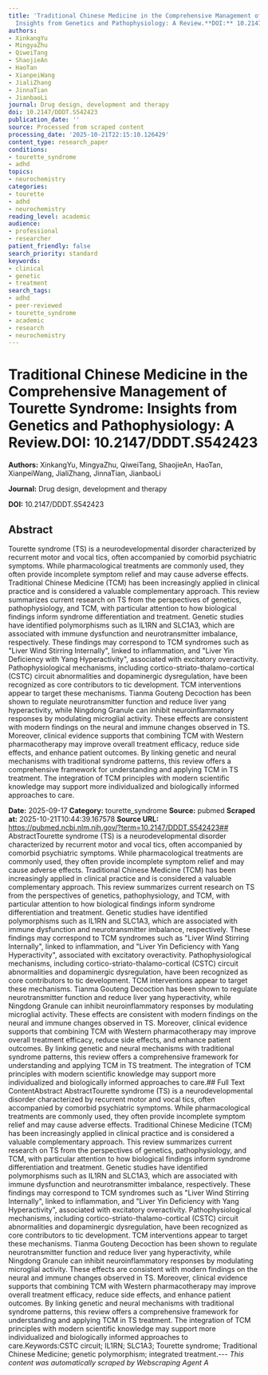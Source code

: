 ```yaml
---
title: 'Traditional Chinese Medicine in the Comprehensive Management of Tourette Syndrome:
  Insights from Genetics and Pathophysiology: A Review.**DOI:** 10.2147/DDDT.S542423'
authors:
- XinkangYu
- MingyaZhu
- QiweiTang
- ShaojieAn
- HaoTan
- XianpeiWang
- JialiZhang
- JinnaTian
- JianbaoLi
journal: Drug design, development and therapy
doi: 10.2147/DDDT.S542423
publication_date: ''
source: Processed from scraped content
processing_date: '2025-10-21T22:15:10.126429'
content_type: research_paper
conditions:
- tourette_syndrome
- adhd
topics:
- neurochemistry
categories:
- tourette
- adhd
- neurochemistry
reading_level: academic
audience:
- professional
- researcher
patient_friendly: false
search_priority: standard
keywords:
- clinical
- genetic
- treatment
search_tags:
- adhd
- peer-reviewed
- tourette_syndrome
- academic
- research
- neurochemistry
---
```


# Traditional Chinese Medicine in the Comprehensive Management of Tourette Syndrome: Insights from Genetics and Pathophysiology: A Review.**DOI:** 10.2147/DDDT.S542423

**Authors:** XinkangYu, MingyaZhu, QiweiTang, ShaojieAn, HaoTan, XianpeiWang, JialiZhang, JinnaTian, JianbaoLi

**Journal:** Drug design, development and therapy

**DOI:** 10.2147/DDDT.S542423

## Abstract

Tourette syndrome (TS) is a neurodevelopmental disorder characterized by recurrent motor and vocal tics, often accompanied by comorbid psychiatric symptoms. While pharmacological treatments are commonly used, they often provide incomplete symptom relief and may cause adverse effects. Traditional Chinese Medicine (TCM) has been increasingly applied in clinical practice and is considered a valuable complementary approach. This review summarizes current research on TS from the perspectives of genetics, pathophysiology, and TCM, with particular attention to how biological findings inform syndrome differentiation and treatment. Genetic studies have identified polymorphisms such as IL1RN and SLC1A3, which are associated with immune dysfunction and neurotransmitter imbalance, respectively. These findings may correspond to TCM syndromes such as "Liver Wind Stirring Internally", linked to inflammation, and "Liver Yin Deficiency with Yang Hyperactivity", associated with excitatory overactivity. Pathophysiological mechanisms, including cortico-striato-thalamo-cortical (CSTC) circuit abnormalities and dopaminergic dysregulation, have been recognized as core contributors to tic development. TCM interventions appear to target these mechanisms. Tianma Gouteng Decoction has been shown to regulate neurotransmitter function and reduce liver yang hyperactivity, while Ningdong Granule can inhibit neuroinflammatory responses by modulating microglial activity. These effects are consistent with modern findings on the neural and immune changes observed in TS. Moreover, clinical evidence supports that combining TCM with Western pharmacotherapy may improve overall treatment efficacy, reduce side effects, and enhance patient outcomes. By linking genetic and neural mechanisms with traditional syndrome patterns, this review offers a comprehensive framework for understanding and applying TCM in TS treatment. The integration of TCM principles with modern scientific knowledge may support more individualized and biologically informed approaches to care.

**Date:** 2025-09-17
**Category:** tourette_syndrome
**Source:** pubmed
**Scraped at:** 2025-10-21T10:44:39.167578
**Source URL:** https://pubmed.ncbi.nlm.nih.gov/?term=10.2147/DDDT.S542423## AbstractTourette syndrome (TS) is a neurodevelopmental disorder characterized by recurrent motor and vocal tics, often accompanied by comorbid psychiatric symptoms. While pharmacological treatments are commonly used, they often provide incomplete symptom relief and may cause adverse effects. Traditional Chinese Medicine (TCM) has been increasingly applied in clinical practice and is considered a valuable complementary approach. This review summarizes current research on TS from the perspectives of genetics, pathophysiology, and TCM, with particular attention to how biological findings inform syndrome differentiation and treatment. Genetic studies have identified polymorphisms such as IL1RN and SLC1A3, which are associated with immune dysfunction and neurotransmitter imbalance, respectively. These findings may correspond to TCM syndromes such as "Liver Wind Stirring Internally", linked to inflammation, and "Liver Yin Deficiency with Yang Hyperactivity", associated with excitatory overactivity. Pathophysiological mechanisms, including cortico-striato-thalamo-cortical (CSTC) circuit abnormalities and dopaminergic dysregulation, have been recognized as core contributors to tic development. TCM interventions appear to target these mechanisms. Tianma Gouteng Decoction has been shown to regulate neurotransmitter function and reduce liver yang hyperactivity, while Ningdong Granule can inhibit neuroinflammatory responses by modulating microglial activity. These effects are consistent with modern findings on the neural and immune changes observed in TS. Moreover, clinical evidence supports that combining TCM with Western pharmacotherapy may improve overall treatment efficacy, reduce side effects, and enhance patient outcomes. By linking genetic and neural mechanisms with traditional syndrome patterns, this review offers a comprehensive framework for understanding and applying TCM in TS treatment. The integration of TCM principles with modern scientific knowledge may support more individualized and biologically informed approaches to care.## Full Text ContentAbstract AbstractTourette syndrome (TS) is a neurodevelopmental disorder characterized by recurrent motor and vocal tics, often accompanied by comorbid psychiatric symptoms. While pharmacological treatments are commonly used, they often provide incomplete symptom relief and may cause adverse effects. Traditional Chinese Medicine (TCM) has been increasingly applied in clinical practice and is considered a valuable complementary approach. This review summarizes current research on TS from the perspectives of genetics, pathophysiology, and TCM, with particular attention to how biological findings inform syndrome differentiation and treatment. Genetic studies have identified polymorphisms such as IL1RN and SLC1A3, which are associated with immune dysfunction and neurotransmitter imbalance, respectively. These findings may correspond to TCM syndromes such as "Liver Wind Stirring Internally", linked to inflammation, and "Liver Yin Deficiency with Yang Hyperactivity", associated with excitatory overactivity. Pathophysiological mechanisms, including cortico-striato-thalamo-cortical (CSTC) circuit abnormalities and dopaminergic dysregulation, have been recognized as core contributors to tic development. TCM interventions appear to target these mechanisms. Tianma Gouteng Decoction has been shown to regulate neurotransmitter function and reduce liver yang hyperactivity, while Ningdong Granule can inhibit neuroinflammatory responses by modulating microglial activity. These effects are consistent with modern findings on the neural and immune changes observed in TS. Moreover, clinical evidence supports that combining TCM with Western pharmacotherapy may improve overall treatment efficacy, reduce side effects, and enhance patient outcomes. By linking genetic and neural mechanisms with traditional syndrome patterns, this review offers a comprehensive framework for understanding and applying TCM in TS treatment. The integration of TCM principles with modern scientific knowledge may support more individualized and biologically informed approaches to care.Keywords:CSTC circuit; IL1RN; SLC1A3; Tourette syndrome; Traditional Chinese Medicine; genetic polymorphism; integrated treatment.---
*This content was automatically scraped by Webscraping Agent A*
